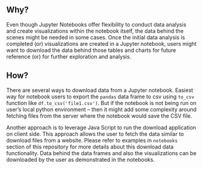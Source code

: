 ## Why?

Even though Jupyter Notebooks offer flexibility to conduct data analysis and create visualizations within the notebook itself, the data behind the scenes might be needed in some cases. Once the initial data analysis is completed (or) visualizations are created in a Jupyter notebook, users might want to download the data behind those tables and charts for future reference (or) for further exploration and analysis.       



## How?

There are several ways to download data from a Jupyter notebook. Easiest way for notebook users to export the `pandas` data frame to csv using `to_csv` function like `df.to_csv('file1.csv')`. But if the notebook is not being run on user’s local python environment – then it might add some complexity around fetching files from the server where the notebook would save the CSV file.      

Another approach is to leverage Java Script to run the download application on client side. This approach allows the user to fetch the data similar to download files from a website. Please refer to examples in `notebooks` section of this repository for more details about this download data functionality. Data behind the data frames and also the visualizations can be downloaded by the user as demonstrated in the notebooks.





